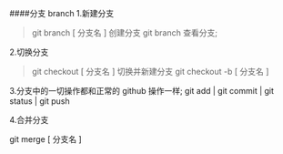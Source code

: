 ####分支 branch
1.新建分支

> git branch [ 分支名 ] 创建分支
> git branch 查看分支;

2.切换分支

> git checkout [ 分支名 ]
> 切换并新建分支 git checkout -b [ 分支名 ]

3.分支中的一切操作都和正常的 github 操作一样;
git add | git commit | git status | git push

4.合并分支

git merge [ 分支名 ]
